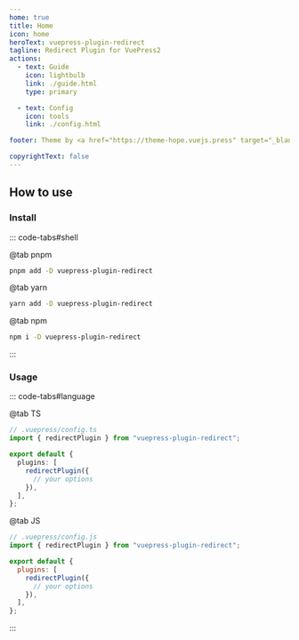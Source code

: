 ```yaml
---
home: true
title: Home
icon: home
heroText: vuepress-plugin-redirect
tagline: Redirect Plugin for VuePress2
actions:
  - text: Guide
    icon: lightbulb
    link: ./guide.html
    type: primary

  - text: Config
    icon: tools
    link: ./config.html

footer: Theme by <a href="https://theme-hope.vuejs.press" target="_blank">VuePress Theme Hope</a> | MIT Licensed, Copyright © 2019-present Mr.Hope

copyrightText: false
---
```


## How to use

### Install

::: code-tabs#shell

@tab pnpm

```bash
pnpm add -D vuepress-plugin-redirect
```

@tab yarn

```bash
yarn add -D vuepress-plugin-redirect
```

@tab npm

```bash
npm i -D vuepress-plugin-redirect
```

:::

### Usage

::: code-tabs#language

@tab TS

```ts
// .vuepress/config.ts
import { redirectPlugin } from "vuepress-plugin-redirect";

export default {
  plugins: [
    redirectPlugin({
      // your options
    }),
  ],
};
```

@tab JS

```js
// .vuepress/config.js
import { redirectPlugin } from "vuepress-plugin-redirect";

export default {
  plugins: [
    redirectPlugin({
      // your options
    }),
  ],
};
```

:::

